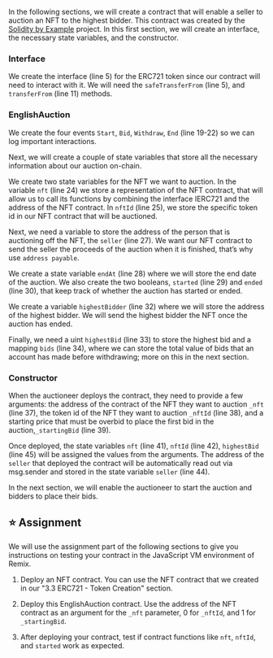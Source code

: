 In the following sections, we will create a contract that will enable a seller to auction an NFT to the highest bidder. This contract was created by the <a href="https://solidity-by-example.org/app/english-auction/" target="_blank">Solidity by Example</a> project. In this first section, we will create an interface, the necessary state variables, and the constructor.

### Interface
We create the interface (line 5) for the ERC721 token since our contract will need to interact with it. We will need the `safeTransferFrom` (line 5),  and` transferFrom` (line 11) methods.

### EnglishAuction
We create the four events `Start`, `Bid`, `Withdraw`, `End` (line 19-22) so we can log important interactions. 

Next, we will create a couple of state variables that store all the necessary information about our auction on-chain.

We create two state variables for the NFT we want to auction. In the variable `nft` (line 24) we store a representation of the NFT contract, that will allow us to call its functions by combining the interface IERC721 and the address of the NFT contract.
In `nftId` (line 25), we store the specific token id in our NFT contract that will be auctioned.

Next, we need a variable to store the address of the person that is auctioning off the NFT, the `seller` (line 27). 
We want our NFT contract to send the seller the proceeds of the auction when it is finished, that’s why use `address payable`.

We create a state variable `endAt` (line 28) where we will store the end date of the auction.
We also create the two booleans, `started` (line 29) and `ended` (line 30), that keep track of whether the auction has started or ended.

We create a variable `highestBidder` (line 32) where we will store the address of the highest bidder. We will send the highest bidder the NFT once the auction has ended.

Finally, we need a uint `highestBid` (line 33) to store the highest bid and a mapping `bids` (line 34), where we can store the total value of bids that an account has made before withdrawing; more on this in the next section.

### Constructor
When the auctioneer deploys the contract, they need to provide a few arguments:
the address of the contract of the NFT they want to auction `_nft` (line 37), the token id of the NFT they want to auction `_nftId` (line 38), and a starting price that must be overbid to place the first bid in the auction,`_startingBid` (line 39).

Once deployed, the state variables `nft` (line 41), `nftId` (line 42), `highestBid` (line 45) will be assigned the values from the arguments. The address of the `seller` that deployed the contract will be automatically read out via msg.sender and stored in the state variable `seller` (line 44).

In the next section, we will enable the auctioneer to start the auction and bidders to place their bids.

## ⭐️ Assignment
We will use the assignment part of the following sections to give you instructions on testing your contract in the JavaScript VM environment of Remix.

1. Deploy an NFT contract. You can use the NFT contract that we created in our "3.3 ERC721 - Token Creation" section.

2. Deploy this EnglishAuction contract. Use the address of the NFT contract as an argument for the `_nft` parameter, 0 for `_nftId`, and 1 for `_startingBid`.

3. After deploying your contract, test if contract functions like `nft`, `nftId`, and `started` work as expected.